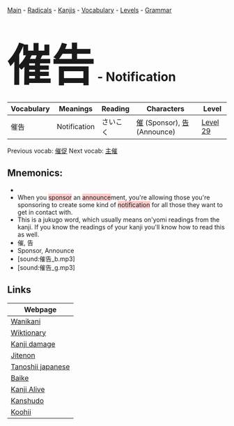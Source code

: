 <style> bigfont {font-size: 100px}</style>
[Main](../README.md) -
[Radicals](../radicals.md) -
[Kanjis](../kanjis.md) -
[Vocabulary](../vocabulary.md) -
[Levels](../levels.md) -
[Grammar](../grammar.md)
# <bigfont> 催告</bigfont> - Notification 

| Vocabulary | Meanings | Reading | Characters | Level |
| --- | --- | --- | --- | --- |
| 催告 | Notification | さいこく |  [催](../kanjis/催.md) (Sponsor), [告](../kanjis/告.md) (Announce) | [Level 29](../levels/wk_level29.md) |

Previous vocab: [催促](催促.md) Next vocab: [主催](主催.md) 

## Mnemonics:

* 
* When you <span style="background-color:#ffcccb"> sponsor</span> an <span style="background-color:#ffcccb"> announce</span>ment, you're allowing those you're sponsoring to create some kind of <span style="background-color:#ffcccb"> notification</span> for all those they want to get in contact with.
* This is a jukugo word, which usually means on'yomi readings from the kanji. If you know the readings of your kanji you'll know how to read this as well.
* 催, 告
* Sponsor, Announce
* [sound:催告_b.mp3]
* [sound:催告_g.mp3]


## Links 

| Webpage |
| --- |
| [Wanikani          ](https://www.wanikani.com/kanji/催告) |
| [Wiktionary        ](https://en.wiktionary.org/wiki/催告) |
| [Kanji damage      ](http://www.kanjidamage.com/kanji/search?utf8=✓&q=催告) |
| [Jitenon           ](https://jitenon.com/kanji/催告) |
| [Tanoshii japanese ](https://www.tanoshiijapanese.com/dictionary/kanji.cfm?k=催告) |
| [Baike             ](https://baike.baidu.com/item/催告) |
| [Kanji Alive       ](https://app.kanjialive.com/催告) |
| [Kanshudo          ](https://www.kanshudo.com/searchmn?q=催告) |
| [Koohii            ](https://kanji.koohii.com/study/kanji/催告) |
